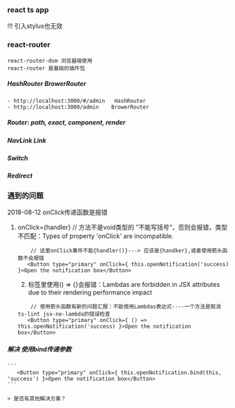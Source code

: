 
### react ts app

!!! 引入stylus也无效

### react-router
    react-router-dom 浏览器端使用
    react-router 是基础的插件包

##### HashRouter BrowerRouter
    - http://localhost:3000/#/admin   HashRouter
    - http://localhost:3000/admin    BrowerRouter
##### Router: path, exact, component, render

##### NavLink Link

##### Switch

##### Redirect

### 遇到的问题
2018-08-12 onClick传递函数是报错
1. onClick={handler} // 方法不是void类型的 ”不能写括号“，否则会报错，类型不匹配：Types of property 'onClick' are incompatible.
    ```
        // 这里onClick事件不能{handler()}---> 应该是{handker},或者使用箭头函数不会报错
       <Button type="primary" onClick={ this.openNotification('success) }>Open the notification box</Button>
    ```
    2. 标签里使用() => {}会报错：Lambdas are forbidden in JSX attributes due to their rendering performance impact
    ```
        // 使用箭头函数有新的问题汇报：不能使用Lambdas表达式----一个方法是取消ts-lint jsx-no-lambda的错误检查
       <Button type="primary" onClick={ () => this.openNotification('success) }>Open the notification box</Button>
    ```
##### 解决 使用bind传递参数
    ```
       <Button type="primary" onClick={ this.openNotification.bind(this, 'success') }>Open the notification box</Button>
    ```

    > 是否有其他解决方案？